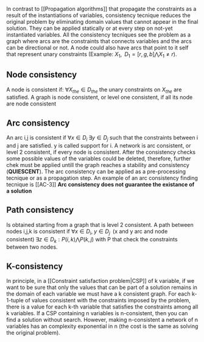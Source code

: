 In contrast to [[Propagation algorithms]] that propagate the constraints as a result of the instantiations of variables, consistency tecnique reduces the original problem by eliminating domain values that cannot appear in the final solution.
They can be applied statically or at every step on not-yet instantiated variables.
All the consistency tecniques see the problem as a graph where arcs are the constraints that connects variables and the arcs can be directional or not.
A node could also have arcs that point to it self that represent unary constraints
(Example: $X_1, \;\; D_1 = [r,g,b] \bigwedge X_1 \neq r$). 

## Node consistency
A node is consistent if: $\forall X_{the} \in D_{the}$ the unary constraints on $X_{the}$ are satisfied.
A graph is node consistent, or level one consistent, if all its node are node consistent

## Arc consistency
An arc i,j is consistent if $\forall x \in D_i \; \exists y \in D_j$ such that the constraints between i and j are satisfied. y is called support for i. 
A network is arc consistent, or level 2 consistent, if every node is consistent.
After the consistency checks some possible values of the variables could be deleted, therefore, further chek must be applied untill the graph reaches a stability and consistency (__QUIESCENT__).
The arc consistency can be applied as a pre-processing tecnique or as a propagation step.
An example of an arc consistency finding tecnique is [[AC-3]]
__Arc consistency does not guarantee the existance of a solution__

## Path consistency
Is obtained starting from a graph that is level 2 consistent.
A path between nodes i,j,k is consistent if $\forall x \in D_i, \; y \in D_j \; \; \text{(x and y arc and node consistent)} \; \exists z \in D_k: P(i,k) \bigwedge P(k,j)$ with P that check the constraints between two nodes.

## K-consistency
In principle, in a [[Constraint satisfaction problem|CSP]] of k variable, if we want to be sure that only the values that can be part of a solution remains in the domain of each variable we must have a k consistent graph. For each k-1-tuple of values consistent with the constraints imposed by the problem, there is a value for each k-th variable that satisfies the constraints among all k variables. If a CSP containing n variables is n-consistent, then you can find a solution without search. However, making n-consistent a network of n variables has an complexity exponential in n (the cost is the same as solving the original problem).